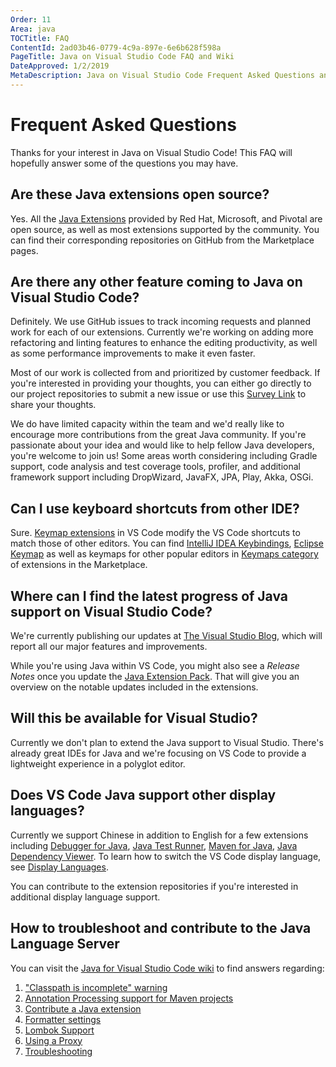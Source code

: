 ```yaml
---
Order: 11
Area: java
TOCTitle: FAQ
ContentId: 2ad03b46-0779-4c9a-897e-6e6b628f598a
PageTitle: Java on Visual Studio Code FAQ and Wiki
DateApproved: 1/2/2019
MetaDescription: Java on Visual Studio Code Frequent Asked Questions and Troubleshooting Guide
---
```

# Frequent Asked Questions

Thanks for your interest in Java on Visual Studio Code! This FAQ will hopefully answer some of the questions you may have.

## Are these Java extensions open source?

Yes. All the [Java Extensions](/docs/java/extensions.md) provided by Red Hat, Microsoft, and Pivotal are open source, as well as most extensions supported by the community. You can find their corresponding repositories on GitHub from the Marketplace pages.

## Are there any other feature coming to Java on Visual Studio Code?

Definitely. We use GitHub issues to track incoming requests and planned work for each of our extensions. Currently we're working on adding more refactoring and linting features to enhance the editing productivity, as well as some performance improvements to make it even faster.

Most of our work is collected from and prioritized by customer feedback. If you're interested in providing your thoughts, you can either go directly to our project repositories to submit a new issue or use this [Survey Link](https://www.research.net/r/vscodejava) to share your thoughts.

We do have limited capacity within the team and we'd really like to encourage more contributions from the great Java community. If you're passionate about your idea and would like to help fellow Java developers, you're welcome to join us! Some areas worth considering including Gradle support, code analysis and test coverage tools, profiler, and additional framework support including DropWizard, JavaFX, JPA, Play, Akka, OSGi.

## Can I use keyboard shortcuts from other IDE?

Sure. [Keymap extensions](/docs/getstarted/keybindings.md#keymap-extensions) in VS Code modify the VS Code shortcuts to match those of other editors. You can find [IntelliJ IDEA Keybindings](https://marketplace.visualstudio.com/items?itemName=k--kato.intellij-idea-keybindings), [Eclipse Keymap](https://marketplace.visualstudio.com/items?itemName=alphabotsec.vscode-eclipse-keybindings) as well as keymaps for other popular editors in [Keymaps category](https://marketplace.visualstudio.com/search?target=VSCode&category=Keymaps&sortBy=Downloads) of extensions in the Marketplace.

## Where can I find the latest progress of Java support on Visual Studio Code?

We're currently publishing our updates at [The Visual Studio Blog](https://devblogs.microsoft.com/visualstudio/tag/java/), which will report all our major features and improvements.

While you're using Java within VS Code, you might also see a *Release Notes* once you update the [Java Extension Pack](https://marketplace.visualstudio.com/items?itemName=vscjava.vscode-java-pack). That will give you an overview on the notable updates included in the extensions.

## Will this be available for Visual Studio?

Currently we don't plan to extend the Java support to Visual Studio. There's already great IDEs for Java and we're focusing on VS Code to provide a lightweight experience in a polyglot editor.

## Does VS Code Java support other display languages?

Currently we support Chinese in addition to English for a few extensions including [Debugger for Java](https://marketplace.visualstudio.com/items?itemName=vscjava.vscode-java-debug), [Java Test Runner](https://marketplace.visualstudio.com/items?itemName=vscjava.vscode-java-test), [Maven for Java](https://marketplace.visualstudio.com/items?itemName=vscjava.vscode-maven), [Java Dependency Viewer](https://marketplace.visualstudio.com/items?itemName=vscjava.vscode-java-dependency). To learn how to switch the VS Code display language, see [Display Languages](/docs/getstarted/locales.md).

You can contribute to the extension repositories if you're interested in additional display language support.

## How to troubleshoot and contribute to the Java Language Server

You can visit the [Java for Visual Studio Code wiki](https://github.com/redhat-developer/vscode-java/wiki) to find answers regarding:

1. ["Classpath is incomplete" warning](https://github.com/redhat-developer/vscode-java/wiki/%22Classpath-is-incomplete%22-warning)
2. [Annotation Processing support for Maven projects](https://github.com/redhat-developer/vscode-java/wiki/Annotation-Processing-support-for-Maven-projects)
3. [Contribute a Java extension](https://github.com/redhat-developer/vscode-java/wiki/Contribute-a-Java-Extension)
4. [Formatter settings](https://github.com/redhat-developer/vscode-java/wiki/Formatter-settings)
5. [Lombok Support](https://github.com/redhat-developer/vscode-java/wiki/Lombok-support)
6. [Using a Proxy](https://github.com/redhat-developer/vscode-java/wiki/Using-a-Proxy)
7. [Troubleshooting](https://github.com/redhat-developer/vscode-java/wiki/Troubleshooting)